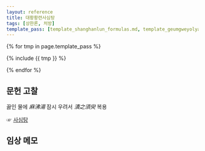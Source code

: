 ```yaml
---
layout: reference
title: 대황황련사심탕
tags: [상한론, 처방]
template_pass: [template_shanghanlun_formulas.md, template_geumgweyolyag_formulas.md, template_etc_formulas.md]
---
```



{% for tmp in page.template_pass %}

{% include {{ tmp }} %}

{% endfor %}

## 문헌 고찰

끓인 물에 _麻沸湯_ 잠시 우려서 _漬之須臾_ 복용

☞ [사심탕]({{site.formulaurl}}/사심탕)

## 임상 메모
